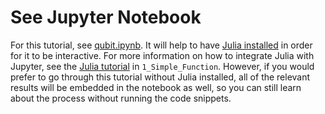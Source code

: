 # See Jupyter Notebook

For this tutorial, see [qubit.ipynb](qubit.ipynb). It will help to have [Julia installed](https://julialang.org/downloads/) in order for it to be interactive. For more information on how to integrate Julia with Jupyter, see the [Julia tutorial](../../../1_Simple_Function/Julia/) in `1_Simple_Function`. However, if you would prefer to go through this tutorial without Julia installed, all of the relevant results will be embedded in the notebook as well, so you can still learn about the process without running the code snippets.
